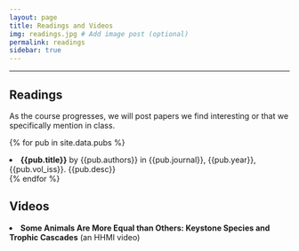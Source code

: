 ```yaml
---
layout: page
title: Readings and Videos
img: readings.jpg # Add image post (optional)
permalink: readings 
sidebar: true
---
```


---

## Readings

As the course progresses, we will post papers we find interesting or that we
specifically mention in class. 

{% for pub in site.data.pubs %}
<li> <a style="text-decoration: none;" href="http://rpdata.caltech.edu/courses/aph161/protected/2020/papers/{{pub.fname}}"> <b>{{pub.title}}</b> by {{pub.authors}} in {{pub.journal}}, {{pub.year}}, {{pub.vol_iss}}.</a> {{pub.desc}}</li>
{% endfor %}





## Videos

<li> <a style="text-decoration: none;" href="https://www.youtube.com/watch?v=hRGg5it5FMI"> <b>Some Animals Are More Equal than Others: Keystone Species and Trophic Cascades</b> (an HHMI video) </a> </li>

